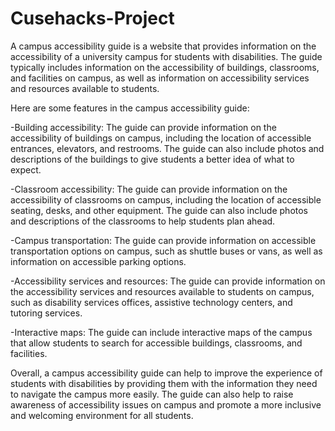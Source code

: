 # Cusehacks-Project

A campus accessibility guide is a website that provides information on the accessibility of a university campus for students with disabilities. The guide typically includes information on the accessibility of buildings, classrooms, and facilities on campus, as well as information on accessibility services and resources available to students.

Here are some features in the campus accessibility guide:

-Building accessibility: The guide can provide information on the accessibility of buildings on campus, including the location of accessible entrances, elevators, and restrooms. The guide can also include photos and descriptions of the buildings to give students a better idea of what to expect.

-Classroom accessibility: The guide can provide information on the accessibility of classrooms on campus, including the location of accessible seating, desks, and other equipment. The guide can also include photos and descriptions of the classrooms to help students plan ahead.

-Campus transportation: The guide can provide information on accessible transportation options on campus, such as shuttle buses or vans, as well as information on accessible parking options.

-Accessibility services and resources: The guide can provide information on the accessibility services and resources available to students on campus, such as disability services offices, assistive technology centers, and tutoring services.

-Interactive maps: The guide can include interactive maps of the campus that allow students to search for accessible buildings, classrooms, and facilities.

Overall, a campus accessibility guide can help to improve the experience of students with disabilities by providing them with the information they need to navigate the campus more easily. The guide can also help to raise awareness of accessibility issues on campus and promote a more inclusive and welcoming environment for all students.

